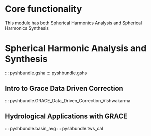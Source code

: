 # Core functionality

This module has both Spherical Harmonics Analysis and Spherical Harmonics Synthesis

# Spherical Harmonic Analysis and Synthesis
::: pyshbundle.gsha
::: pyshbundle.gshs

## Intro to Grace Data Driven Correction
::: pyshbundle.GRACE_Data_Driven_Correction_Vishwakarma

## Hydrological Applications with GRACE
::: pyshbundle.basin_avg
::: pyshbundle.tws_cal